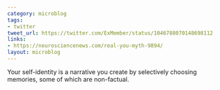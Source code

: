 ```yaml
---
category: microblog
tags:
- twitter
tweet_url: https://twitter.com/ExMember/status/1046788070148698112
links:
- https://neurosciencenews.com/real-you-myth-9894/
layout: microblog
---
```

Your self-identity is a narrative you create by selectively choosing memories, some of which are non-factual.
